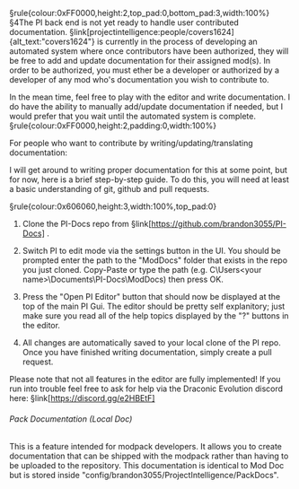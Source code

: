 §rule{colour:0xFF0000,height:2,top_pad:0,bottom_pad:3,width:100%}
§4The PI back end is not yet ready to handle user contributed documentation.
§link[projectintelligence:people/covers1624]{alt_text:"covers1624"} is currently in the process of developing an automated system where once contributors have been authorized, they will be free to add and update documentation for their assigned mod(s). In order to be authorized, you must ether be a developer or authorized by a developer of any mod who's documentation you wish to contribute to.

In the mean time, feel free to play with the editor and write documentation. 
I do have the ability to manually add/update documentation if needed, but I would prefer that you wait until the automated system is complete.
§rule{colour:0xFF0000,height:2,padding:0,width:100%}

For people who want to contribute by writing/updating/translating documentation:

I will get around to writing proper documentation for this at some point, but for now, here is a brief step-by-step guide.
To do this, you will need at least a basic understanding of git, github and pull requests.

§rule{colour:0x606060,height:3,width:100%,top_pad:0}

1. Clone the PI-Docs repo from §link[https://github.com/brandon3055/PI-Docs].
 
2. Switch PI to edit mode via the settings button in the UI. You should be prompted enter the path to the "ModDocs" folder that exists in the repo you just cloned. Copy-Paste or type the path (e.g. C\Users\<your name>\Documents\PI-Docs\ModDocs) then press OK.

3. Press the "Open PI Editor" button that should now be displayed at the top of the main PI Gui. The editor should be pretty self explanitory; just make sure you read all of the help topics displayed by the "?" buttons in the editor.

4. All changes are automatically saved to your local clone of the PI repo. Once you have finished writing documentation, simply create a pull request.

Please note that not all features in the editor are fully implemented! If you run into trouble feel free to ask for help via the Draconic Evolution discord here: §link[https://discord.gg/e2HBEtF]

###### Pack Documentation (Local Doc)
This is a feature intended for modpack developers. It allows you to create documentation that can be shipped with the modpack rather than having to be uploaded to the repository. This documentation is identical to Mod Doc but is stored inside "config/brandon3055/ProjectIntelligence/PackDocs".
